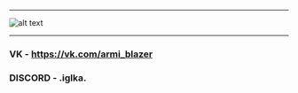 
__________________________________________________________________________________________________________________________________________________________________________________________________________________________________________________________________________________
![alt text](https://i.ytimg.com/vi/tvscbY_mA_s/maxresdefault.jpg)
__________________________________________________________________________________________________________________________________________________________________________________________________________________________________________________________________________________

### VK - https://vk.com/armi_blazer
### DISCORD - .iglka.

